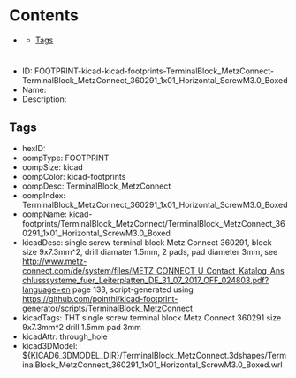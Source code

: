 



Contents
========

* [](#)
	* [Tags](#tags)

# 

- ID: FOOTPRINT-kicad-kicad-footprints-TerminalBlock_MetzConnect-TerminalBlock_MetzConnect_360291_1x01_Horizontal_ScrewM3.0_Boxed
- Name: 
- Description: 

## Tags

- hexID: 
- oompType: FOOTPRINT
- oompSize: kicad
- oompColor: kicad-footprints
- oompDesc: TerminalBlock_MetzConnect
- oompIndex: TerminalBlock_MetzConnect_360291_1x01_Horizontal_ScrewM3.0_Boxed
- oompName: kicad-footprints/TerminalBlock_MetzConnect/TerminalBlock_MetzConnect_360291_1x01_Horizontal_ScrewM3.0_Boxed
- kicadDesc: single screw terminal block Metz Connect 360291, block size 9x7.3mm^2, drill diamater 1.5mm, 2 pads, pad diameter 3mm, see http://www.metz-connect.com/de/system/files/METZ_CONNECT_U_Contact_Katalog_Anschlusssysteme_fuer_Leiterplatten_DE_31_07_2017_OFF_024803.pdf?language=en page 133, script-generated using https://github.com/pointhi/kicad-footprint-generator/scripts/TerminalBlock_MetzConnect
- kicadTags: THT single screw terminal block Metz Connect 360291 size 9x7.3mm^2 drill 1.5mm pad 3mm
- kicadAttr: through_hole
- kicad3DModel: ${KICAD6_3DMODEL_DIR}/TerminalBlock_MetzConnect.3dshapes/TerminalBlock_MetzConnect_360291_1x01_Horizontal_ScrewM3.0_Boxed.wrl
